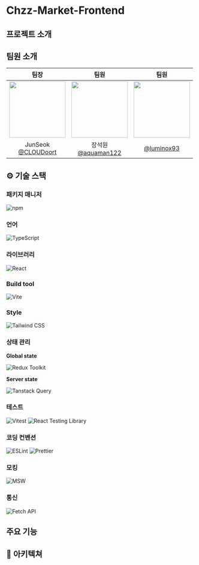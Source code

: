 # Chzz-Market-Frontend

## 프로젝트 소개

## 팀원 소개
|팀장|팀원|팀원|
|:-:|:-:|:-:|
|<img src="https://avatars.githubusercontent.com/u/93777385?v=4" width="150" height="150"/>|<img src="https://avatars.githubusercontent.com/u/89385423?v=4" width="150" height="150"/>|<img src="https://avatars.githubusercontent.com/u/169774207?v=4" width="150" height="150"/>|
|JunSeok<br/>[@CLOUDoort](https://github.com/CLOUDoort)|장석원<br/>[@aquaman122](https://github.com/aquaman122)|[@luminox93](https://github.com/luminox93)|


## ⚙️ 기술 스택

### 패키지 매니저

![npm](https://img.shields.io/badge/npm-6.14.6-red?style=flat-square&logo=npm&logoColor=white&color=rgb%28%20%233C3C3C%29)

### 언어

![TypeScript](https://img.shields.io/badge/TypeScript-4.4.4-3178C6?style=flat-square&logo=typescript&logoColor=white)

### 라이브러리

![React](https://img.shields.io/badge/React-17.0.2-61DAFB?style=flat-square&logo=react&logoColor=white)

### Build tool

![Vite](https://img.shields.io/badge/Vite-2.5.4-646CFF?style=flat-square&logo=vite&logoColor=white)

### Style

![Tailwind CSS](https://img.shields.io/badge/Tailwind_CSS-2.2.16-38B2AC?style=flat-square&logo=tailwind-css&logoColor=white)

### 상태 관리

**Global state**

![Redux Toolkit](https://img.shields.io/badge/Redux_Toolkit-1.6.2-764ABC?style=flat-square&logo=redux&logoColor=white)

**Server state**

![Tanstack Query](https://img.shields.io/badge/Tanstack_Query-3.21.0-FF4154?style=flat-square&logo=react-query&logoColor=white)

### 테스트

![Vitest](https://img.shields.io/badge/Vitest-0.0.133-6E9F18?style=flat-square&logo=vitest&logoColor=white)
![React Testing Library](https://img.shields.io/badge/React_Testing_Library-12.1.2-E33332?style=flat-square&logo=testing-library&logoColor=white)

### 코딩 컨벤션

![ESLint](https://img.shields.io/badge/ESLint-7.32.0-4B32C3?style=flat-square&logo=eslint&logoColor=white)
![Prettier](https://img.shields.io/badge/Prettier-2.3.2-F7B93E?style=flat-square&logo=prettier&logoColor=white)

### 모킹

![MSW](https://img.shields.io/badge/MSW-0.35.0-FF6A00?style=flat-square&logo=msw&logoColor=white)

### 통신

![Fetch API](https://img.shields.io/badge/Fetch_API-4.0.0-28A745?style=flat-square&logo=fetch&logoColor=white)

## 주요 기능

## 📗 아키텍쳐
